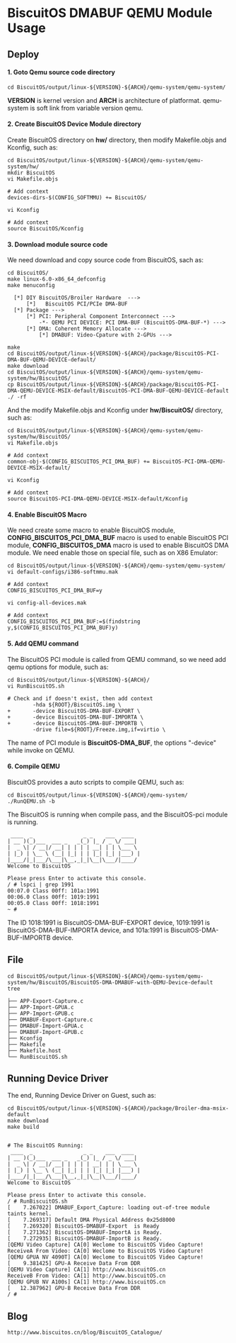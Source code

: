 BiscuitOS DMABUF QEMU Module Usage
======================================

## Deploy

#### 1. Goto Qemu source code directory

```
cd BiscuitOS/output/linux-${VERSION}-${ARCH}/qemu-system/qemu-system/
```

**VERSION** is kernel version and **ARCH** is architecture of platformat. qemu-system is soft link from variable version qemu.

#### 2. Create BiscuitOS Device Module directory

Create BiscuitOS directory on **hw/**  directory, then modify Makefile.objs and Kconfig, such as:

```
cd BiscuitOS/output/linux-${VERSION}-${ARCH}/qemu-system/qemu-system/hw/
mkdir BiscuitOS
vi Makefile.objs

# Add context
devices-dirs-$(CONFIG_SOFTMMU) += BiscuitOS/

vi Kconfig

# Add context
source BiscuitOS/Kconfig
```

#### 3. Download module source code

We need download and copy source code from BiscuitOS, sach as:

```
cd BiscuitOS/
make linux-6.0-x86_64_defconfig
make menuconfig 

  [*] DIY BiscuitOS/Broiler Hardware  --->
      [*]   BiscuitOS PCI/PCIe DMA-BUF
  [*] Package --->
      [*] PCI: Peripheral Component Interconnect --->
          -*- QEMU PCI DEVICE: PCI DMA-BUF (BiscuitOS-DMA-BUF-*) --->
      [*] DMA: Coherent Memory Allocate --->
          [*] DMABUF: Video-Cpature with 2-GPUs --->

make
cd BiscuitOS/output/linux-${VERSION}-${ARCH}/package/BiscuitOS-PCI-DMA-BUF-QEMU-DEVICE-default/
make download
cd BiscuitOS/output/linux-${VERSION}-${ARCH}/qemu-system/qemu-system/hw/BiscuitOS/
cp BiscuitOS/output/linux-${VERSION}-${ARCH}/package/BiscuitOS-PCI-DMA-QEMU-DEVICE-MSIX-default/BiscuitOS-PCI-DMA-BUF-QEMU-DEVICE-default ./ -rf
```

And the modify Makefile.objs and Kconfig under **hw/BiscuitOS/** directory, such as:

```
cd BiscuitOS/output/linux-${VERSION}-${ARCH}/qemu-system/qemu-system/hw/BiscuitOS/
vi Makefile.objs

# Add context
common-obj-$(CONFIG_BISCUITOS_PCI_DMA_BUF) += BiscuitOS-PCI-DMA-QEMU-DEVICE-MSIX-default/

vi Kconfig

# Add context
source BiscuitOS-PCI-DMA-QEMU-DEVICE-MSIX-default/Kconfig
```

#### 4. Enable BiscuitOS Macro

We need create some macro to enable BiscuitOS module, **CONFIG_BISCUITOS_PCI_DMA_BUF** macro is used to enable BiscuitOS PCI module, **CONFIG_BISCUITOS_DMA** macro is used to enable BiscuitOS DMA module. We need enable those on special file, such as on X86 Emulator:

```
cd BiscuitOS/output/linux-${VERSION}-${ARCH}/qemu-system/qemu-system/
vi default-configs/i386-softmmu.mak

# Add context
CONFIG_BISCUITOS_PCI_DMA_BUF=y

vi config-all-devices.mak

# Add context
CONFIG_BISCUITOS_PCI_DMA_BUF:=$(findstring y,$(CONFIG_BISCUITOS_PCI_DMA_BUF)y)
```

#### 5. Add QEMU command

The BiscuitOS PCI module is called from QEMU command, so we need add qemu options for module, such as:

```
cd BiscuitOS/output/linux-${VERSION}-${ARCH}/
vi RunBiscuitOS.sh

# Check and if doesn't exist, then add context
        -hda ${ROOT}/BiscuitOS.img \
+       -device BiscuitOS-DMA-BUF-EXPORT \
+       -device BiscuitOS-DMA-BUF-IMPORTA \
+       -device BiscuitOS-DMA-BUF-IMPORTB \
        -drive file=${ROOT}/Freeze.img,if=virtio \
```

The name of PCI module is **BiscuitOS-DMA_BUF**, the options "-device" while invoke on QEMU.

#### 6. Compile QEMU

BiscuitOS provides a auto scripts to compile QEMU, such as:

```
cd BiscuitOS/output/linux-${VERSION}-${ARCH}/qemu-system/
./RunQEMU.sh -b
```

The BiscuitOS is running when compile pass, and the BiscuitOS-pci module is running.

```
 ____  _                _ _    ___  ____  
| __ )(_)___  ___ _   _(_) |_ / _ \/ ___| 
|  _ \| / __|/ __| | | | | __| | | \___ \ 
| |_) | \__ \ (__| |_| | | |_| |_| |___) |
|____/|_|___/\___|\__,_|_|\__|\___/|____/ 
Welcome to BiscuitOS

Please press Enter to activate this console. 
/ # lspci | grep 1991
00:07.0 Class 00ff: 101a:1991
00:06.0 Class 00ff: 1019:1991
00:05.0 Class 00ff: 1018:1991
~ #
```

The ID 1018:1991 is BiscuitOS-DMA-BUF-EXPORT device, 1019:1991 is BiscuitOS-DMA-BUF-IMPORTA device, and 101a:1991 is BiscuitOS-DMA-BUF-IMPORTB device.

## File

```
cd BiscuitOS/output/linux-${VERSION}-${ARCH}/qemu-system/qemu-system/hw/BiscuitOS/BiscuitOS-DMA-DMABUF-with-QEMU-Device-default
tree

├── APP-Export-Capture.c
├── APP-Import-GPUA.c
├── APP-Import-GPUB.c
├── DMABUF-Export-Capture.c
├── DMABUF-Import-GPUA.c
├── DMABUF-Import-GPUB.c
├── Kconfig
├── Makefile
├── Makefile.host
└── RunBiscuitOS.sh
```
## Running Device Driver

The end, Running Device Driver on Guest, such as:

```
cd BiscuitOS/output/linux-${VERSION}-${ARCH}/package/Broiler-dma-msix-default
make download
make build


# The BiscuitOS Running:
 ____  _                _ _    ___  ____
| __ )(_)___  ___ _   _(_) |_ / _ \/ ___|
|  _ \| / __|/ __| | | | | __| | | \___ \
| |_) | \__ \ (__| |_| | | |_| |_| |___) |
|____/|_|___/\___|\__,_|_|\__|\___/|____/
Welcome to BiscuitOS

Please press Enter to activate this console.
/ # RunBiscuitOS.sh 
[    7.267022] DMABUF_Export_Capture: loading out-of-tree module taints kernel.
[    7.269317] Default DMA Physical Address 0x25d8000
[    7.269320] BiscuitOS-DMABUF-Export  is Ready
[    7.271362] BiscuitOS-DMABUF-ImportA is Ready.
[    7.272935] BiscuitOS-DMABUF-ImportB is Ready.
[QEMU Video Capture] CA[0] Weclome to BiscuitOS Video Capture!
ReceiveA From Video: CA[0] Weclome to BiscuitOS Video Capture!
[QEMU GPUA NV 4090T] CA[0] Weclome to BiscuitOS Video Capture!
[    9.381425] GPU-A Receive Data From DDR
[QEMU Video Capture] CA[1] http://www.biscuitOS.cn
ReceiveB From Video: CA[1] http://www.biscuitOS.cn
[QEMU GPUB NV A100s] CA[1] http://www.biscuitOS.cn
[   12.387962] GPU-B Receive Data From DDR
/ #
```

## Blog

```
http://www.biscuitos.cn/blog/BiscuitOS_Catalogue/
```
